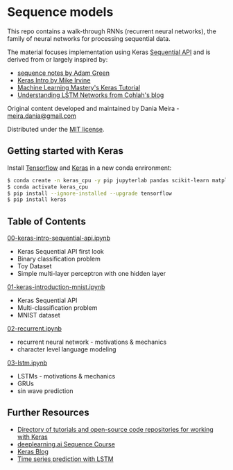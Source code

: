 # Sequence models 

This repo contains a walk-through RNNs (recurrent neural networks), the family of neural networks for processing sequential data.


The material focuses implementation using Keras [Sequential API](https://keras.io/getting-started/sequential-model-guide/) and is derived from or largely inspired by:
+ [sequence notes by Adam Green](https://github.com/ADGEfficiency/teaching-monolith/tree/master/sequences)
+ [Keras Intro by Mike Irvine](https://github.com/sempwn/keras-intro)
+ [Machine Learning Mastery's Keras Tutorial](https://machinelearningmastery.com/tutorial-first-neural-network-python-keras/) 
+ [Understanding LSTM Networks from Cohlah's blog](https://colah.github.io/posts/2015-08-Understanding-LSTMs/)


Original content developed and maintained by Dania Meira - [meira.dania@gmail.com](mailto:meira.dania@gmail.com)

Distributed under the [MIT license](https://github.com/meiradania/bash-teaching-material/blob/master/LICENSE.md).




## Getting started with Keras

Install [Tensorflow](https://www.tensorflow.org/install/) and [Keras](https://keras.io/) in a new conda enrironment:
```bash
$ conda create -n keras_cpu -y pip jupyterlab pandas scikit-learn matplotlib
$ conda activate keras_cpu
$ pip install --ignore-installed --upgrade tensorflow
$ pip install keras
```

## Table of Contents

[00-keras-intro-sequential-api.ipynb](00-keras-intro-sequential-api.ipynb)
- Keras Sequential API first look
- Binary classification problem
- Toy Dataset
- Simple multi-layer perceptron with one hidden layer


[01-keras-introduction-mnist.ipynb](01-keras-introduction-mnist.ipynb)
- Keras Sequential API
- Multi-classification problem
- MNIST dataset


[02-recurrent.ipynb](02-recurrent.ipynb)
- recurrent neural network - motivations & mechanics
- character level language modeling


[03-lstm.ipynb](03-lstm.ipynb)
- LSTMs - motivations & mechanics
- GRUs
- sin wave prediction

  

## Further Resources
- [Directory of tutorials and open-source code repositories for working with Keras](https://github.com/fchollet/keras-resources)
- [deeplearning.ai Sequence Course](https://www.coursera.org/learn/nlp-sequence-models/)
- [Keras Blog](https://blog.keras.io/a-ten-minute-introduction-to-sequence-to-sequence-learning-in-keras.html)
- [Time series prediction with LSTM](https://machinelearningmastery.com/time-series-prediction-lstm-recurrent-neural-networks-python-keras/)